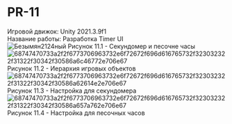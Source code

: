# PR-11
Игровой движок: Unity 2021.3.9f1  
Название работы: Разработка Timer UI   
![Безымян2124ный](https://user-images.githubusercontent.com/119736937/205520016-848081fc-de2c-4e04-a99b-8bf395456e29.png)
Рисунок 11.1 - Секундомер и песочне часы  
![68747470733a2f2f6773706963732e6f72672f696d616765732f323032322f31322f30342f30586a6c46772e706e67](https://user-images.githubusercontent.com/119736937/205520049-2de8beaa-435c-4728-b514-3cde0dfc9f3e.png)  
Рисунок 11.2 - Иерархия игровых объектов  
![68747470733a2f2f6773706963732e6f72672f696d616765732f323032322f31322f30342f30586a62614e2e706e67](https://user-images.githubusercontent.com/119736937/205520084-8e34ce04-538d-4753-9ba3-f7190929e3d4.png)  
Рисунок 11.3 - Настройка для секундомера  
![68747470733a2f2f6773706963732e6f72672f696d616765732f323032322f31322f30342f30586a657a762e706e67](https://user-images.githubusercontent.com/119736937/205520111-eaa9e578-6c27-44d7-a990-dd8e8d62c673.png)  
Рисунок 11.4 - Настройка для песочных часов  

